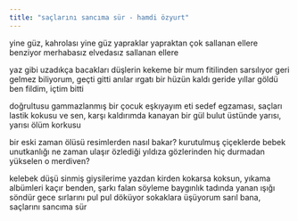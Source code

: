 ```yaml
---
title: "saçlarını sancıma sür - hamdi özyurt"
---
```


yine güz, kahrolası yine güz
yapraklar yapraktan çok
     sallanan ellere benziyor
merhabasız elvedasız sallanan ellere

yaz gibi uzadıkça bacakları düşlerin
     kekeme bir mum fitilinden sarsılıyor
geri gelmez biliyorum, geçti gitti
anılar ırgatı bir hüzün kaldı geride
yıllar göldü ben fildim, içtim bitti

doğrultusu gammazlanmış
     bir çocuk eşkıyayım
eti sedef egzaması, saçları lastik kokusu
ve sen, karşı kaldırımda kanayan bir gül
bulut üstünde yarısı, yarısı ölüm korkusu

bir eski zaman ölüsü resimlerden nasıl bakar?
kurutulmuş çiçeklerde bebek unutkanlığı
ne zaman ulaşır özlediği yıldıza
     gözlerinden hiç durmadan
          yükselen o merdiven?

kelebek düşü sinmiş giysilerime yazdan
kirden kokarsa koksun, yıkama
albümleri kaçır benden, şarkı falan söyleme
baygınlık tadında yanan ışığı söndür
gece sırlarını pul pul döküyor sokaklara
üşüyorum sarıl bana, saçlarını sancıma sür
